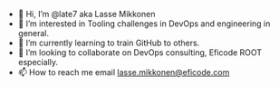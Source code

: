 - 👋 Hi, I’m @late7 aka Lasse Mikkonen
- 👀 I’m interested in Tooling challenges in DevOps and engineering in general.
- 🌱 I’m currently learning to train GitHub to others.
- 💞 I’m looking to collaborate on DevOps consulting, Eficode ROOT especially.
- 📫 How to reach me email lasse.mikkonen@eficode.com

